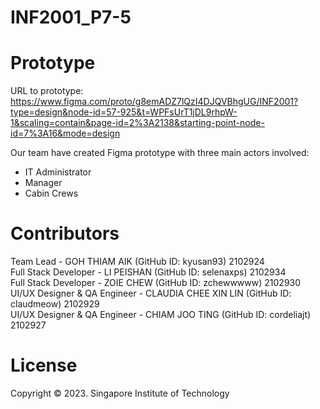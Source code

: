 # INF2001_P7-5

# Prototype
URL to prototype: https://www.figma.com/proto/g8emADZ7lQzI4DJQVBhgUG/INF2001?type=design&node-id=57-925&t=WPFsUrT1jDL9rhpW-1&scaling=contain&page-id=2%3A2138&starting-point-node-id=7%3A16&mode=design

Our team have created Figma prototype with three main actors involved:
- IT Administrator
- Manager
- Cabin Crews

# Contributors
Team Lead - GOH THIAM AIK (GitHub ID: kyusan93) 2102924
<br>
Full Stack Developer - LI PEISHAN (GitHub ID: selenaxps) 2102934
<br>
Full Stack Developer - ZOIE CHEW (GitHub ID: zchewwwww) 2102930
<br>
UI/UX Designer & QA Engineer - CLAUDIA CHEE XIN LIN (GitHub ID: claudmeow) 2102929
<br>
UI/UX Designer & QA Engineer - CHIAM JOO TING (GitHub ID: cordeliajt) 2102927

# License
Copyright © 2023. Singapore Institute of Technology
